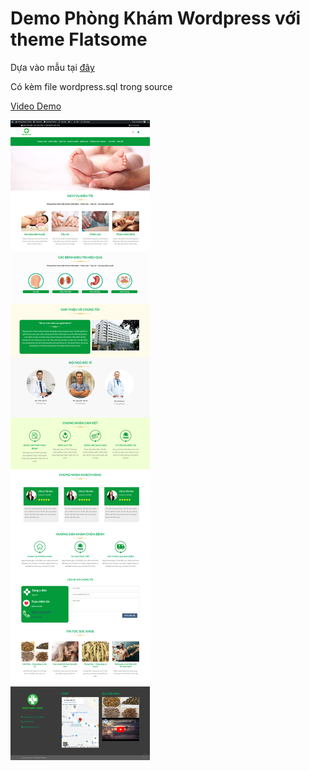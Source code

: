 <h1>Demo Phòng Khám Wordpress với theme Flatsome</h1>

Dựa vào mẫu tại [đây](https://194341phongkhamyte.webdmo.net/)

Có kèm file wordpress.sql trong source

[Video Demo](https://youtu.be/IbonJGGWNu0)

![Ảnh Demo](./demo/demo.png)